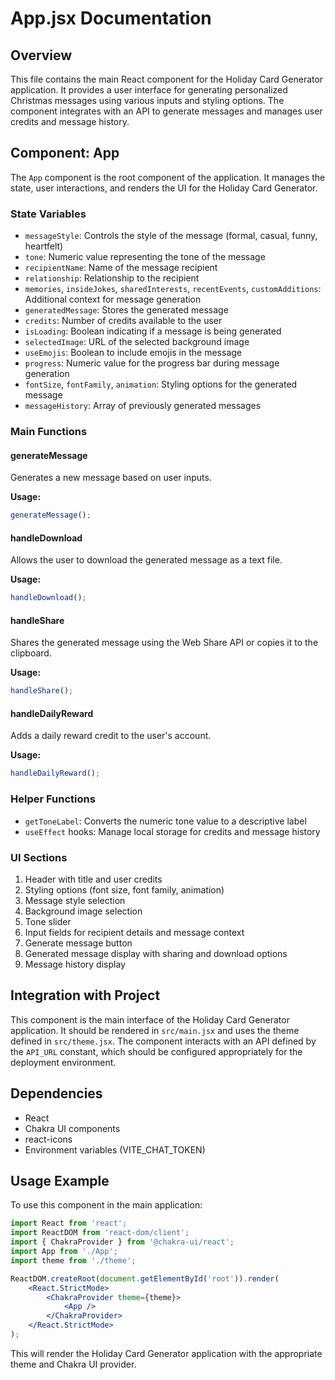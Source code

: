 # App.jsx Documentation

## Overview

This file contains the main React component for the Holiday Card Generator application. It provides
a user interface for generating personalized Christmas messages using various inputs and styling
options. The component integrates with an API to generate messages and manages user credits and
message history.

## Component: App

The `App` component is the root component of the application. It manages the state, user
interactions, and renders the UI for the Holiday Card Generator.

### State Variables

-   `messageStyle`: Controls the style of the message (formal, casual, funny, heartfelt)
-   `tone`: Numeric value representing the tone of the message
-   `recipientName`: Name of the message recipient
-   `relationship`: Relationship to the recipient
-   `memories`, `insideJokes`, `sharedInterests`, `recentEvents`, `customAdditions`: Additional
    context for message generation
-   `generatedMessage`: Stores the generated message
-   `credits`: Number of credits available to the user
-   `isLoading`: Boolean indicating if a message is being generated
-   `selectedImage`: URL of the selected background image
-   `useEmojis`: Boolean to include emojis in the message
-   `progress`: Numeric value for the progress bar during message generation
-   `fontSize`, `fontFamily`, `animation`: Styling options for the generated message
-   `messageHistory`: Array of previously generated messages

### Main Functions

#### generateMessage

Generates a new message based on user inputs.

**Usage:**

```javascript
generateMessage();
```

#### handleDownload

Allows the user to download the generated message as a text file.

**Usage:**

```javascript
handleDownload();
```

#### handleShare

Shares the generated message using the Web Share API or copies it to the clipboard.

**Usage:**

```javascript
handleShare();
```

#### handleDailyReward

Adds a daily reward credit to the user's account.

**Usage:**

```javascript
handleDailyReward();
```

### Helper Functions

-   `getToneLabel`: Converts the numeric tone value to a descriptive label
-   `useEffect` hooks: Manage local storage for credits and message history

### UI Sections

1. Header with title and user credits
2. Styling options (font size, font family, animation)
3. Message style selection
4. Background image selection
5. Tone slider
6. Input fields for recipient details and message context
7. Generate message button
8. Generated message display with sharing and download options
9. Message history display

## Integration with Project

This component is the main interface of the Holiday Card Generator application. It should be
rendered in `src/main.jsx` and uses the theme defined in `src/theme.jsx`. The component interacts
with an API defined by the `API_URL` constant, which should be configured appropriately for the
deployment environment.

## Dependencies

-   React
-   Chakra UI components
-   react-icons
-   Environment variables (VITE_CHAT_TOKEN)

## Usage Example

To use this component in the main application:

```jsx
import React from 'react';
import ReactDOM from 'react-dom/client';
import { ChakraProvider } from '@chakra-ui/react';
import App from './App';
import theme from './theme';

ReactDOM.createRoot(document.getElementById('root')).render(
    <React.StrictMode>
        <ChakraProvider theme={theme}>
            <App />
        </ChakraProvider>
    </React.StrictMode>
);
```

This will render the Holiday Card Generator application with the appropriate theme and Chakra UI
provider.
